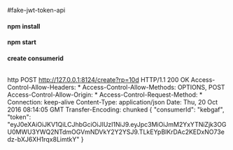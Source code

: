 #fake-jwt-token-api

#### npm install

#### npm start

#### create consumerid

>```bash
http POST http://127.0.0.1:8124/create?rp=10d
HTTP/1.1 200 OK
Access-Control-Allow-Headers: *
Access-Control-Allow-Methods: OPTIONS, POST
Access-Control-Allow-Origin: *
Access-Control-Request-Method: *
Connection: keep-alive
Content-Type: application/json
Date: Thu, 20 Oct 2016 08:14:05 GMT
Transfer-Encoding: chunked
{
    "consumerId": "kebgaf",
    "token": "eyJ0eXAiOiJKV1QiLCJhbGciOiJIUzI1NiJ9.eyJpc3MiOiJmM2YxYTNiZjk3OGU0MWU3YWQ2NTdmOGVmNDVkY2Y2YSJ9.TLkEYpBlKrDAc2KEDxNO73edz-bXJ6XH1rqx8LimtkY"
}
>```
